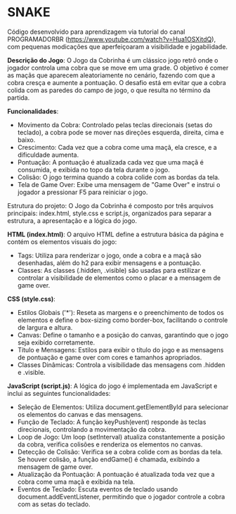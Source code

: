 # SNAKE
Código desenvolvido para aprendizagem via tutorial do canal PROGRAMADORBR (https://www.youtube.com/watch?v=Hua1OSXitdQ), com pequenas modicações que aperfeiçoaram a visibilidade e jogabilidade.

<b>Descrição do Jogo</b>:
O Jogo da Cobrinha é um clássico jogo retrô onde o jogador controla uma cobra que se move em uma grade. O objetivo é comer as maçãs que aparecem aleatoriamente no cenário, fazendo com que a cobra cresça e aumente a pontuação. O desafio está em evitar que a cobra colida com as paredes do campo de jogo, o que resulta no término da partida.

<b>Funcionalidades</b>:
- Movimento da Cobra: Controlado pelas teclas direcionais (setas do teclado), a cobra pode se mover nas direções esquerda, direita, cima e baixo.
- Crescimento: Cada vez que a cobra come uma maçã, ela cresce, e a dificuldade aumenta.
- Pontuação: A pontuação é atualizada cada vez que uma maçã é consumida, e exibida no topo da tela durante o jogo.
- Colisão: O jogo termina quando a cobra colide com as bordas da tela.
- Tela de Game Over: Exibe uma mensagem de "Game Over" e instrui o jogador a pressionar F5 para reiniciar o jogo.

Estrutura do projeto: O Jogo da Cobrinha é composto por três arquivos principais: index.html, style.css e script.js, organizados para separar a estrutura, a apresentação e a lógica do jogo.

<b>HTML (index.html)</b>: O arquivo HTML define a estrutura básica da página e contém os elementos visuais do jogo:

- Tags: Utiliza <canvas> para renderizar o jogo, onde a cobra e a maçã são desenhadas, além do h2 para exibir mensagens e a pontuação.
- Classes: As classes (.hidden, .visible) são usadas para estilizar e controlar a visibilidade de elementos como o placar e a mensagem de game over.

<b>CSS (style.css)</b>:
- Estilos Globais ('*'): Reseta as margens e o preenchimento de todos os elementos e define o box-sizing como border-box, facilitando o controle de largura e altura.
- Canvas: Define o tamanho e a posição do canvas, garantindo que o jogo seja exibido corretamente.
- Título e Mensagens: Estilos para exibir o título do jogo e as mensagens de pontuação e game over com cores e tamanhos apropriados.
- Classes Dinâmicas: Controla a visibilidade das mensagens com .hidden e .visible.

<b>JavaScript (script.js)</b>: A lógica do jogo é implementada em JavaScript e inclui as seguintes funcionalidades:
- Seleção de Elementos: Utiliza document.getElementById para selecionar os elementos do canvas e das mensagens.
- Função de Teclado: A função keyPush(event) responde às teclas direcionais, controlando a movimentação da cobra.
- Loop de Jogo: Um loop (setInterval) atualiza constantemente a posição da cobra, verifica colisões e renderiza os elementos no canvas.
- Detecção de Colisão: Verifica se a cobra colide com as bordas da tela. Se houver colisão, a função endGame() é chamada, exibindo a mensagem de game over.
- Atualização da Pontuação: A pontuação é atualizada toda vez que a cobra come uma maçã e exibida na tela.
- Eventos de Teclado: Escuta eventos de teclado usando document.addEventListener, permitindo que o jogador controle a cobra com as setas do teclado.
